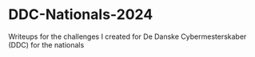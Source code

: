 # DDC-Nationals-2024
Writeups for the challenges I created for De Danske Cybermesterskaber (DDC) for the nationals
